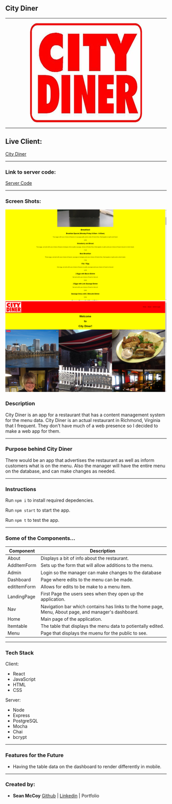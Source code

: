 ## City Diner

---

<p align="center">
  <img src="public\img\8aZP7Eu.jpg?raw=true">
</p>

---

## Live Client:

[City Diner](https://city-diner-client.vercel.app/ "City Diner title")

---

### Link to server code:

[Server Code](https://github.com/shmccoy/city-diner-server.git "Server Code title")

---

### Screen Shots:

<img src="public\img\screenshot2.png" alt="menu"/>

<img src="public\img\screenshot.png" alt="Home Page"/>

### Description

City Diner is an app for a restaurant that has a content management system for the menu data. City Diner is an actual restaurant in Richmond, Virginia that I frequent. They don't have much of a web presence so I decided to make a web app for them.

---

### Purpose behind City Diner

There would be an app that advertises the restaurant as well as inform customers what is on the menu. Also the manager will have the entire menu on the database, and can make changes as needed.

---

### Instructions

Run `npm i` to install required depedencies.

Run `npm start` to start the app.

Run `npm t` to test the app.

---

### Some of the Components...

| Component    | Description                                                                                          |
| ------------ | ---------------------------------------------------------------------------------------------------- |
| About        | Displays a bit of info about the restaurant.                                                         |
| AddItemForm  | Sets up the form that will allow additions to the menu.                                              |
| Admin        | Login so the manager can make changes to the database                                                |
| Dashboard    | Page where edits to the menu can be made.                                                            |
| editItemForm | Allows for edits to be make to a menu item.                                                          |
| LandingPage  | First Page the users sees when they open up the application.                                         |
| Nav          | Navigation bar which contains has links to the home page, Menu, About page, and manager's dashboard. |
| Home         | Main page of the application.                                                                        |
| Itemtable    | The table that displays the menu data to potientally edited.                                         |
| Menu         | Page that displays the muenu for the public to see.                                                  |

---

### Tech Stack

Client:

- React
- JavaScript
- HTML
- CSS

Server:

- Node
- Express
- PostgreSQL
- Mocha
- Chai
- bcrypt

---

### Features for the Future

- Having the table data on the dashboard to render differently in mobile.

---

### Created by:

- **Sean McCoy** [Github](https://github.com/shmccoy "Github title") | [Linkedin](https://www.linkedin.com/in/seanhmccoy/ "Linkedin title") | Portfolio
